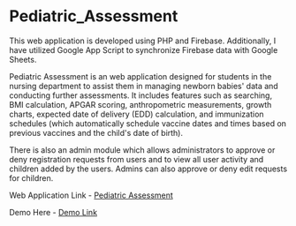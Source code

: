 # Pediatric_Assessment

This web application is developed using PHP and Firebase. Additionally, I have utilized Google App Script to synchronize Firebase data with Google Sheets.

Pediatric Assessment is an web application designed for students in the nursing department to assist them in managing newborn babies' data and conducting further assessments. It includes features such as searching, BMI calculation, APGAR scoring, anthropometric measurements, growth charts, expected date of delivery (EDD) calculation, and immunization schedules (which automatically schedule vaccine dates and times based on previous vaccines and the child's date of birth).

There is also an admin module which allows administrators to approve or deny registration requests from users and to view all user activity and children added by the users. Admins can also approve or deny edit requests for children.

Web Application Link - [Pediatric Assessment](https://nursing.efortune.in/templates/main.php?uid=21bsc001&id=Dummy_LastName_1)

Demo Here - [Demo Link](https://github.com/ksaverdekar3009/Pediatric_Assessment/raw/main/Pediatric_Assessment_Demo_vidio.mp4)
